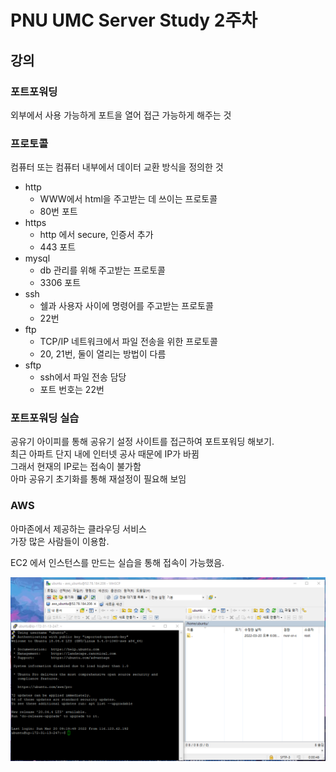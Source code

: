 # PNU UMC Server Study 2주차
## 강의
### 포트포워딩
외부에서 사용 가능하게 포트을 열어 접근 가능하게 해주는 것   

### 프로토콜
컴퓨터 또는 컴퓨터 내부에서 데이터 교환 방식을 정의한 것

* http
  * WWW에서 html을 주고받는 데 쓰이는 프로토콜
  * 80번 포트
* https
  * http 에서 secure, 인증서 추가
  * 443 포트
* mysql
  * db 관리를 위해 주고받는 프로토콜
  * 3306 포트
* ssh
  * 쉘과 사용자 사이에 명령어를 주고받는 프로토콜
  * 22번
* ftp
  * TCP/IP 네트워크에서 파일 전송을 위한 프로토콜
  * 20, 21번, 둘이 열리는 방법이 다름
* sftp
  * ssh에서 파일 전송 담당
  * 포트 번호는 22번

### 포트포워딩 실습
공유기 아이피를 통해 공유기 설정 사이트를 접근하여 포트포워딩 해보기.   
최근 아파트 단지 내에 인터넷 공사 때문에 IP가 바뀜   
그래서 현재의 IP로는 접속이 불가함   
아마 공유기 초기화를 통해 재설정이 필요해 보임   

### AWS
아마존에서 제공하는 클라우딩 서비스   
가장 많은 사람들이 이용함.   

EC2 에서 인스턴스를 만드는 실습을 통해 접속이 가능했음.   
   
<img src="pic/01.png" alt="1"/>